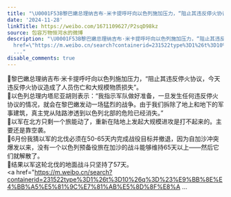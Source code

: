 ```yaml
---
title: "\U0001F53B黎巴嫩总理纳吉布·米卡提呼吁向以色列施加压力，“阻止其违反停火协议，今天违反停火协议造成了人员伤亡和大规模物质损失”。\U0001F53B以色列总理内塔尼亚胡则表..."
date: '2024-11-28'
linkTitle: https://weibo.com/1671109627/P2sqD98kz
source: 包容万物恒河水的微博
description: "\U0001F53B黎巴嫩总理纳吉布·米卡提呼吁向以色列施加压力，“阻止其违反停火协议，今天违反停火协议造成了人员伤亡和大规模物质损失”。<br>\U0001F53B以色列总理内塔尼亚胡则表示：“我指示军队做好准备，一旦发生任何违反停火协议的情况，就会在黎巴嫩发动一场猛烈的战争。由于我们拆除了地上和地下的军事建筑，真主党从陆路渗透到以色列北部的危险已经消失。”<br>\U0001F53B以军在北方只剩一个旅能动了，重新在陆地上发起大规模进攻是打不起来的。主要还是靠空袭。<br>\U0001F53B6月份我猜以军的北伐必须在50-65天内完成战役目标并撤退，因为自加沙冲突爆发以来，没有一个以色列预备役旅在加沙的战斗能够维持65天以上——然后它们就解散了。<br>\U0001F53B结果以军这轮北伐的地面战斗只坚持了57天。<br><a
  href=\"https://m.weibo.cn/search?containerid=231522type%3D1%26t%3D10%26q%3D%23%E9%BB%8E%E4%BB%A5%E5%81%9C%E7%81%AB%E5%8D%8F%E8%A
  ..."
disable_comments: true
---
```

🔻黎巴嫩总理纳吉布·米卡提呼吁向以色列施加压力，“阻止其违反停火协议，今天违反停火协议造成了人员伤亡和大规模物质损失”。<br>🔻以色列总理内塔尼亚胡则表示：“我指示军队做好准备，一旦发生任何违反停火协议的情况，就会在黎巴嫩发动一场猛烈的战争。由于我们拆除了地上和地下的军事建筑，真主党从陆路渗透到以色列北部的危险已经消失。”<br>🔻以军在北方只剩一个旅能动了，重新在陆地上发起大规模进攻是打不起来的。主要还是靠空袭。<br>🔻6月份我猜以军的北伐必须在50-65天内完成战役目标并撤退，因为自加沙冲突爆发以来，没有一个以色列预备役旅在加沙的战斗能够维持65天以上——然后它们就解散了。<br>🔻结果以军这轮北伐的地面战斗只坚持了57天。<br><a href="https://m.weibo.cn/search?containerid=231522type%3D1%26t%3D10%26q%3D%23%E9%BB%8E%E4%BB%A5%E5%81%9C%E7%81%AB%E5%8D%8F%E8%A ...